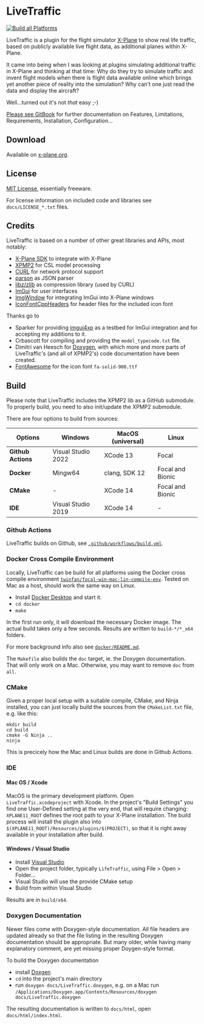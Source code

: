 # LiveTraffic

[![Build all Platforms](https://github.com/TwinFan/LiveTraffic/actions/workflows/build.yml/badge.svg)](https://github.com/TwinFan/LiveTraffic/actions/workflows/build.yml)

LiveTraffic is a plugin for the flight simulator [X-Plane](https://www.x-plane.com) to show real life traffic, based on publicly available live flight data, as additional planes within X-Plane.

It came into being when I was looking at plugins simulating additional traffic in X-Plane and thinking at that time: Why do they try to simulate traffic and invent flight models when there is flight data available online which brings yet another piece of reality into the simulation? Why can't one just read the data and display the aircraft?

Well...turned out it's not *that* easy ;-)

[Please see GitBook](https://twinfan.gitbook.io/livetraffic/) for further documentation on Features, Limitations, Requirements, Installation, Configuration...

## Download
Available on [x-plane.org](https://forums.x-plane.org/index.php?/files/file/49749-livetraffic/).

## License
[MIT License](https://github.com/TwinFan/LiveTraffic/blob/master/LICENSE), essentially freeware.

For license information on included code and libraries see `docs/LICENSE_*.txt` files.

## Credits
LiveTraffic is based on a number of other great libraries and APIs, most notably:
- [X-Plane SDK](https://developer.x-plane.com/sdk/plugin-sdk-documents/) to integrate with X-Plane
- [XPMP2](https://github.com/TwinFan/XPMP2) for CSL model processing
- [CURL](https://curl.haxx.se/libcurl/) for network protocol support
- [parson](https://github.com/kgabis/parson) as JSON parser
- [libz/zlib](https://zlib.net) as compression library (used by CURL)
- [ImGui](https://github.com/ocornut/imgui) for user interfaces
- [ImgWindow](https://github.com/xsquawkbox/xsb_public) for integrating ImGui into X-Plane windows
- [IconFontCppHeaders](https://github.com/juliettef/IconFontCppHeaders) for header files for the included icon font

Thanks go to
- Sparker for providing [imgui4xp](https://github.com/sparker256/imgui4xp)
  as a testbed for ImGui integration and for accepting my additions to it.
- Crbascott for compiling and providing the `model_typecode.txt` file.
- Dimitri van Heesch for [Doxygen](https://www.doxygen.nl/), with which more and more
  parts of LiveTraffic's (and all of XPMP2's) code documentation have been created. 
- [FontAwesome](https://fontawesome.com/icons?d=gallery&s=solid&m=free)
  for the icon font `fa-solid-900.ttf`

## Build

Please note that LiveTraffic includes the XPMP2 lib as a GitHub submodule.
To properly build, you need to also init/update the XPMP2 submodule.

There are four options to build from sources:

Options            | Windows            | MacOS (universal)   | Linux
-------------------|--------------------|---------------------|-------------------
**Github Actions** | Visual Studio 2022 | XCode 13            | Focal
**Docker**         | Mingw64            | clang, SDK 12       | Focal and Bionic
**CMake**          | -                  | XCode 14            | Focal and Bionic
**IDE**            | Visual Studio 2019 | XCode 14            | -

### Github Actions

LiveTraffic builds on Github, see
[`.github/workflows/build.yml`](https://github.com/TwinFan/LiveTraffic/blob/master/.github/workflows/build.yml).

### Docker Cross Compile Environment

Locally, LiveTraffic can be build for all platforms using the Docker cross compile environment
[`twinfan/focal-win-mac-lin-compile-env`](https://hub.docker.com/r/twinfan/focal-win-mac-lin-compile-env).
Tested on Mac as a host, should work the same way on Linux.

- Install [Docker Desktop](https://www.docker.com/products/docker-desktop) and start it.
- `cd docker`
- `make`

In the first run only, it will download the necessary Docker image.
The actual build takes only a few seconds. Results are written to `build-*/*_x64` folders.

For more background info also see [`docker/README.md`](https://github.com/TwinFan/LiveTraffic/blob/master/docker/README.md).

The `Makefile` also builds the `doc` target, ie. the Doxygen documentation.
That will only work on a Mac. Otherwise, you may want to remove `doc` from `all`.

### CMake

Given a proper local setup with a suitable compile, CMake, and Ninja installed,
you can just locally build the sources from the `CMakeList.txt` file,
e.g. like this:

```
mkdir build
cd build
cmake -G Ninja ..
ninja
```

This is precicely how the Mac and Linux builds are done in Github Actions.

### IDE

#### Mac OS / Xcode

MacOS is the primary development platform. Open `LiveTraffic.xcodeproject`
with Xcode. In the project's "Build Settings" you find one User-Defined setting at the very end,
that will require changing: `XPLANE11_ROOT` defines the root path to your X-Plane installation. 
The build process will install the plugin also into `$(XPLANE11_ROOT)/Resources/plugins/$(PROJECT)`,
so that it is right away available in your installation after build.

#### Windows / Visual Studio

- Install [Visual Studio](https://visualstudio.microsoft.com/vs/community/)
- Open the project folder, typically `LifeTraffic`, using File > Open > Folder...
- Visual Studio will use the provide CMake setup
- Build from within Visual Studio

Results are in `build/x64`.

### Doxygen Documentation

Newer files come with Doxygen-style documentation. All file headers are updated already
so that the file listing in the resulting Doxygen documentation should be appropriate.
But many older, while having many explanatory comment, are yet missing
proper Doygen-style format.

To build the Doxygen documentation
- install [Doxgen](http://www.doxygen.nl/download.html)
- `cd` into the project's main directory
- run `doxygen docs/LiveTraffic.doxygen`, e.g. on a Mac run
`/Applications/Doxygen.app/Contents/Resources/doxygen docs/LiveTraffic.doxygen`

The resulting documentation is written to `docs/html`, open `docs/html/index.html`.
